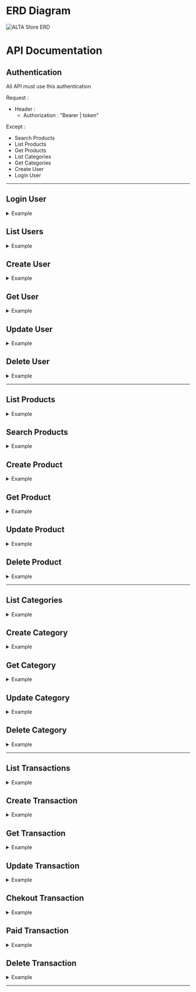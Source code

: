 # ERD Diagram
![ALTA Store ERD](https://lh3.googleusercontent.com/pw/ACtC-3cQC-2bhe6u4YoVAkGKpzkiSb1lfT8tv-SCHJnJVamgQ6bxODFNbVRSr0V5D-KcpxhRASnVzXuSeqtmAHJHVssTjHiECZn9NhrRvKfpX85KHmcvd7_3DZbpcCmJOi4Jt-0R8nbnDjjgUBMmRDD75EGW=w1491-h621-no)

# API Documentation
## Authentication

All API must use this authentication

Request :

- Header :
  - Authorization : "Bearer | token"

Except :

- Search Products
- List Products
- Get Products
- List Categories
- Get Categories
- Create User
- Login User

---

## Login User

<details>
  <summary>Example</summary>

Request :

- Method : POST
- Endpoint : `/api/login`
- Header :

  - Accept: application/json
  - Content-Type: application/json

- Body :

```json
{
  "email": "string",
  "password": "string"
}
```

Response :

```json
{
  "code": "number",
  "status": "string",
  "data": [
    {
      "token": "string"
    }
  ]
}
```

</details>

## List Users

<details>
  <summary>Example</summary>

Request :

- Method : GET
- Endpoint : `/api/users`
- Header :
  - Accept: application/json

Response :

```json
{
  "code": "number",
  "status": "string",
  "data": [
    {
      "id": "string, unique",
      "full_name": "string",
      "phone_number": "string",
      "email": "string",
      "password": "string",
      "gender": "string",
      "date_of_birth": "date",
      "district": "string",
      "sub_district": "string",
      "address": "string",
      "created_at": "date",
      "updated_at": "date"
    },
    {
      "id": "string, unique",
      "full_name": "string",
      "phone_number": "string",
      "email": "string",
      "password": "string",
      "gender": "string",
      "date_of_birth": "date",
      "district": "string",
      "sub_district": "string",
      "address": "string",
      "created_at": "date",
      "updated_at": "date"
    }
  ]
}
```

</details>

## Create User

<details>
  <summary>Example</summary>

Request :

- Method : POST
- Endpoint : `/api/users`
- Header :
  - Content-Type: application/json
  - Accept: application/json
- Body :

```json
{
  "full_name": "string",
  "phone_number": "string",
  "email": "string",
  "password": "string",
  "gender": "enum",
  "date_of_birth": "date",
  "district": "string",
  "sub_district": "string",
  "address": "string"
}
```

Response :

```json
{
  "code": "number",
  "status": "string",
  "data": {
    "id": "string, unique",
    "full_name": "string",
    "phone_number": "string",
    "email": "string",
    "password": "string",
    "gender": "string",
    "date_of_birth": "date",
    "district": "string",
    "sub_district": "string",
    "address": "string",
    "created_at": "date",
    "updated_at": "date"
  }
}
```

</details>

## Get User

<details>
  <summary>Example</summary>

Request :

- Method : GET
- Endpoint : `/api/users/{id_user}`
- Header :
  - Accept: application/json

Response :

```json
{
  "code": "number",
  "status": "string",
  "data": {
    "id": "string, unique",
    "full_name": "string",
    "phone_number": "string",
    "email": "string",
    "password": "string",
    "gender": "string",
    "date_of_birth": "date",
    "district": "string",
    "sub_district": "string",
    "address": "string",
    "created_at": "date",
    "updated_at": "date"
  }
}
```

</details>

## Update User

<details>
  <summary>Example</summary>

Request :

- Method : PUT
- Endpoint : `/api/users/{id_user}`
- Header :
  - Content-Type: application/json
  - Accept: application/json
- Body :

```json
{
  "full_name": "string",
  "phone_number": "string",
  "email": "string",
  "password": "string",
  "gender": "enum",
  "date_of_birth": "date",
  "district": "string",
  "sub_district": "string",
  "address": "string"
}
```

Response :

```json
{
  "code": "number",
  "status": "string",
  "data": {
    "id": "string, unique",
    "full_name": "string",
    "phone_number": "string",
    "email": "string",
    "password": "string",
    "gender": "string",
    "date_of_birth": "date",
    "district": "string",
    "sub_district": "string",
    "address": "string",
    "created_at": "date",
    "updated_at": "date"
  }
}
```

</details>

## Delete User

<details>
  <summary>Example</summary>

Request :

- Method : DELETE
- Endpoint : `/api/users/{id_user}`
- Header :
  - Accept: application/json

Response :

```json
{
  "code": "number",
  "status": "string"
}
```

</details>

---

## List Products

<details>
  <summary>Example</summary>

Request :

- Method : GET
- Endpoint : `/api/products`
- Header :
  - Accept: application/json

Response :

```json
{
  "code": "number",
  "status": "string",
  "data": [
    {
      "id": "string, unique",
      "name": "string",
      "description": "string",
      "stock": "integer",
      "price": "integer",
      "category": {
        "id": "integer",
        "name": "string"
      },
      "created_at": "date",
      "updated_at": "date"
    },
    {
      "id": "string, unique",
      "name": "string",
      "description": "string",
      "stock": "integer",
      "price": "integer",
      "category": {
        "id": "integer",
        "name": "string"
      },
      "created_at": "date",
      "updated_at": "date"
    }
  ]
}
```

</details>

## Search Products

<details>
  <summary>Example</summary>

Request :

- Method : GET
- Endpoint : `/api/products?q=`
- Header :
  - Accept: application/json
- Query Param :
  - category : string

Response :

```json
{
  "code": "number",
  "status": "string",
  "data": [
    {
      "id": "string, unique",
      "name": "string",
      "description": "string",
      "stock": "integer",
      "price": "integer",
      "category": {
        "id": "integer",
        "name": "string"
      },
      "created_at": "date",
      "updated_at": "date"
    },
    {
      "id": "string, unique",
      "name": "string",
      "description": "string",
      "stock": "integer",
      "price": "integer",
      "category": {
        "id": "integer",
        "name": "string"
      },
      "created_at": "date",
      "updated_at": "date"
    }
  ]
}
```

</details>

## Create Product

<details>
  <summary>Example</summary>

Request :

- Method : POST
- Endpoint : `/api/products`
- Header :
  - Content-Type: application/json
  - Accept: application/json
- Body :

```json
{
  "name": "string",
  "description": "string",
  "stock": "integer",
  "price": "integer",
  "category_id": "integer"
}
```

Response :

```json
{
  "code": "number",
  "status": "string",
  "data": {
    "id": "string, unique",
    "name": "string",
    "description": "string",
    "stock": "integer",
    "price": "integer",
    "category": {
      "id": "integer",
      "name": "string"
    },
    "created_at": "date",
    "updated_at": "date"
  }
}
```

</details>

## Get Product

<details>
  <summary>Example</summary>

Request :

- Method : GET
- Endpoint : `/api/products/{id_product}`
- Header :
  - Accept: application/json

Response :

```json
{
  "code": "number",
  "status": "string",
  "data": {
    "id": "string, unique",
    "name": "string",
    "description": "string",
    "stock": "integer",
    "price": "integer",
    "category": {
      "id": "integer",
      "name": "string"
    },
    "created_at": "date",
    "updated_at": "date"
  }
}
```

</details>

## Update Product

<details>
  <summary>Example</summary>

Request :

- Method : PUT
- Endpoint : `/api/products/{id_product}`
- Header :
  - Content-Type: application/json
  - Accept: application/json
- Body :

```json
{
  "name": "string",
  "description": "string",
  "stock": "integer",
  "price": "integer",
  "category_id": "integer"
}
```

Response :

```json
{
  "code": "number",
  "status": "string",
  "data": {
    "id": "string, unique",
    "name": "string",
    "description": "string",
    "stock": "integer",
    "price": "integer",
    "category": {
      "id": "integer",
      "name": "string"
    },
    "created_at": "date",
    "updated_at": "date"
  }
}
```

</details>

## Delete Product

<details>
  <summary>Example</summary>

Request :

- Method : DELETE
- Endpoint : `/api/products/{id_product}`
- Header :
  - Accept: application/json

Response :

```json
{
  "code": "number",
  "status": "string"
}
```

</details>

---

## List Categories

<details>
  <summary>Example</summary>

Request :

- Method : GET
- Endpoint : `/api/categories`
- Header :
  - Accept: application/json

Response :

```json
{
  "code": "number",
  "status": "string",
  "data": [
    {
      "id": "string, unique",
      "name": "string",
      "description": "string",
      "created_at": "date",
      "updated_at": "date"
    },
    {
      "id": "string, unique",
      "name": "string",
      "description": "string",
      "created_at": "date",
      "updated_at": "date"
    }
  ]
}
```

</details>

## Create Category

<details>
  <summary>Example</summary>

Request :

- Method : POST
- Endpoint : `/api/categories`
- Header :
  - Content-Type: application/json
  - Accept: application/json
- Body :

```json
{
  "name": "string",
  "description": "string"
}
```

Response :

```json
{
  "code": "number",
  "status": "string",
  "data": {
    "id": "string, unique",
    "name": "string",
    "description": "string",
    "created_at": "date",
    "updated_at": "date"
  }
}
```

</details>

## Get Category

<details>
  <summary>Example</summary>

Request :

- Method : GET
- Endpoint : `/api/categories/{id_category}`
- Header :
  - Accept: application/json

Response :

```json
{
  "code": "number",
  "status": "string",
  "data": {
    "id": "string, unique",
    "name": "string",
    "description": "string",
    "created_at": "date",
    "updated_at": "date"
  }
}
```

</details>

## Update Category

<details>
  <summary>Example</summary>

Request :

- Method : PUT
- Endpoint : `/api/categories/{id_category}`
- Header :
  - Content-Type: application/json
  - Accept: application/json
- Body :

```json
{
  "name": "string",
  "description": "string"
}
```

Response :

```json
{
  "code": "number",
  "status": "string",
  "data": {
    "id": "string, unique",
    "name": "string",
    "description": "string",
    "created_at": "date",
    "updated_at": "date"
  }
}
```

</details>

## Delete Category

<details>
  <summary>Example</summary>

Request :

- Method : DELETE
- Endpoint : `/api/categories/{id_category}`
- Header :
  - Accept: application/json

Response :

```json
{
  "code": "number",
  "status": "string"
}
```

</details>

---

## List Transactions

<details>
  <summary>Example</summary>

Request :

- Method : GET
- Endpoint : `/api/transactions`
- Header :
  - Accept: application/json

Response :

```json
{
  "code": "number",
  "status": "string",
  "data": [
    {
      "id": "string, unique",
      "user": "string",
      "date": "date",
      "total": "integer",
      "shipping": "integer",
      "status": "string",
      "items": [
        {
          "product": "string",
          "quantity": "integer",
          "price": "integer"
        },
        {
          "product": "string",
          "quantity": "integer",
          "price": "integer"
        }
      ]
    },
    {
      "id": "string, unique",
      "user": "string",
      "date": "date",
      "total": "integer",
      "shipping": "integer",
      "status": "string",
      "items": [
        {
          "product": "string",
          "quantity": "integer",
          "price": "integer"
        },
        {
          "product": "string",
          "quantity": "integer",
          "price": "integer"
        }
      ]
    }
  ]
}
```

</details>

## Create Transaction

<details>
  <summary>Example</summary>

Request :

- Method : POST
- Endpoint : `/api/transactions`
- Header :
  - Content-Type: application/json
  - Accept: application/json
- Body :

```json
{
  "product": "string",
  "quantity": "integer"
}
```

Response :

```json
{
  "code": "number",
  "status": "string",
  "data": {
    "id": "string, unique",
    "user": "string",
    "date": "date",
    "total": "integer",
    "shipping": "integer",
    "status": "string",
    "items": [
      {
        "product": "string",
        "quantity": "integer",
        "price": "integer"
      },
      {
        "product": "string",
        "quantity": "integer",
        "price": "integer"
      }
    ]
  }
}
```

</details>

## Get Transaction

<details>
  <summary>Example</summary>

Request :

- Method : GET
- Endpoint : `/api/transactions/{id_transaction}`
- Header :
  - Accept: application/json

Response :

```json
{
  "code": "number",
  "status": "string",
  "data": {
    "id": "string, unique",
    "user": "string",
    "date": "date",
    "total": "integer",
    "shipping": "integer",
    "status": "string",
    "items": [
      {
        "product": "string",
        "quantity": "integer",
        "price": "integer"
      },
      {
        "product": "string",
        "quantity": "integer",
        "price": "integer"
      }
    ]
  }
}
```

</details>

## Update Transaction

<details>
  <summary>Example</summary>

Request :

- Method : POST
- Endpoint : `/api/transactions`
- Header :
  - Content-Type: application/json
  - Accept: application/json
- Body :

```json
{
  "product": "string",
  "quantity": "integer"
}
```

Response :

```json
{
  "code": "number",
  "status": "string",
  "data": {
    "id": "string, unique",
    "user": "string",
    "date": "date",
    "total": "integer",
    "shipping": "integer",
    "status": "string",
    "items": [
      {
        "product": "string",
        "quantity": "integer",
        "price": "integer"
      },
      {
        "product": "string",
        "quantity": "integer",
        "price": "integer"
      }
    ]
  }
}
```

</details>


## Chekout Transaction

<details>
  <summary>Example</summary>

Request :

- Method : PUT
- Endpoint : `/api/transactions`
- Header :
  - Content-Type: application/json
  - Accept: application/json
- Body :

```json
{
  "status": "string"
}
```

Response :

```json
{
  "code": "number",
  "status": "string",
  "data": {
    "id": "string, unique",
    "user": "string",
    "date": "date",
    "total": "integer",
    "shipping": "integer",
    "status": "string",
    "items": [
      {
        "product": "string",
        "quantity": "integer",
        "price": "integer"
      },
      {
        "product": "string",
        "quantity": "integer",
        "price": "integer"
      }
    ]
  }
}
```

</details>


## Paid Transaction

<details>
  <summary>Example</summary>

Request :

- Method : PUT
- Endpoint : `/api/transactions`
- Header :
  - Content-Type: application/json
  - Accept: application/json
- Body :

```json
{
  "status": "string"
}
```

Response :

```json
{
  "code": "number",
  "status": "string",
  "data": {
    "id": "string, unique",
    "user": "string",
    "date": "date",
    "total": "integer",
    "shipping": "integer",
    "status": "string",
    "items": [
      {
        "product": "string",
        "quantity": "integer",
        "price": "integer"
      },
      {
        "product": "string",
        "quantity": "integer",
        "price": "integer"
      }
    ]
  }
}
```

</details>

## Delete Transaction

<details>
  <summary>Example</summary>

Request :

- Method : DELETE
- Endpoint : `/api/transactions`
- Header :
  - Content-Type: application/json
  - Accept: application/json
- Body :

```json
{
  "product": "string",
  "quantity": "integer"
}
```

Response :

```json
{
  "code": "number",
  "status": "string"
}
```

</details>

---
